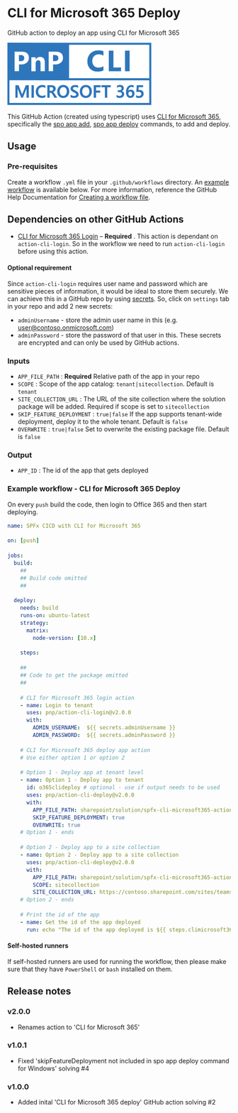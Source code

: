 # CLI for Microsoft 365 Deploy
GitHub action to deploy an app using CLI for Microsoft 365

![CLI for Microsoft 365 Deploy App](./images/pnp-cli-microsoft365-blue.svg)

This GitHub Action (created using typescript) uses [CLI for Microsoft 365](https://pnp.github.io/cli-microsoft365/), specifically the [spo app add](https://pnp.github.io/cli-microsoft365/cmd/spo/app/app-add/), [spo app deploy](https://pnp.github.io/cli-microsoft365/cmd/spo/app/app-deploy/) commands, to add and deploy.

## Usage
### Pre-requisites
Create a workflow `.yml` file in your `.github/workflows` directory. An [example workflow](#example-workflow---cli-for-microsoft-365-deploy) is available below. For more information, reference the GitHub Help Documentation for [Creating a workflow file](https://help.github.com/en/articles/configuring-a-workflow#creating-a-workflow-file).

## Dependencies on other GitHub Actions

- [CLI for Microsoft 365 Login](https://github.com/pnp/action-cli-login) – **Required** . This action is dependant on `action-cli-login`. So in the workflow we need to run  `action-cli-login` before using this action.

#### Optional requirement
Since `action-cli-login` requires user name and password which are sensitive pieces of information, it would be ideal to store them securely. We can achieve this in a GitHub repo by using [secrets](https://help.github.com/en/actions/automating-your-workflow-with-github-actions/creating-and-using-encrypted-secrets). So, click on `settings` tab in your repo and add 2 new secrets:
- `adminUsername` - store the admin user name in this (e.g. user@contoso.onmicrosoft.com)
- `adminPassword` - store the password of that user in this.
These secrets are encrypted and can only be used by GitHub actions.

### Inputs
- `APP_FILE_PATH` : **Required** Relative path of the app in your repo
- `SCOPE` : Scope of the app catalog: `tenant|sitecollection`. Default is `tenant`
- `SITE_COLLECTION_URL` : The URL of the site collection where the solution package will be added. Required if scope is set to `sitecollection`
- `SKIP_FEATURE_DEPLOYMENT` : `true|false` If the app supports tenant-wide deployment, deploy it to the whole tenant. Default is `false`
- `OVERWRITE` : `true|false` Set to overwrite the existing package file. Default is `false`

### Output
- `APP_ID` : The id of the app that gets deployed

### Example workflow - CLI for Microsoft 365 Deploy
On every `push` build the code, then login to Office 365 and then start deploying.

```yaml
name: SPFx CICD with CLI for Microsoft 365

on: [push]

jobs:
  build:
    ##
    ## Build code omitted
    ##
        
  deploy:
    needs: build
    runs-on: ubuntu-latest
    strategy:
      matrix:
        node-version: [10.x]
    
    steps:
    
    ##
    ## Code to get the package omitted
    ##

    # CLI for Microsoft 365 login action
    - name: Login to tenant
      uses: pnp/action-cli-login@v2.0.0
      with:
        ADMIN_USERNAME:  ${{ secrets.adminUsername }}
        ADMIN_PASSWORD:  ${{ secrets.adminPassword }}
    
    # CLI for Microsoft 365 deploy app action
    # Use either option 1 or option 2
    
    # Option 1 - Deploy app at tenant level
    - name: Option 1 - Deploy app to tenant
      id: o365clideploy # optional - use if output needs to be used
      uses: pnp/action-cli-deploy@v2.0.0
      with:
        APP_FILE_PATH: sharepoint/solution/spfx-cli-microsoft365-action.sppkg
        SKIP_FEATURE_DEPLOYMENT: true
        OVERWRITE: true
    # Option 1 - ends
     
    # Option 2 - Deploy app to a site collection
    - name: Option 2 - Deploy app to a site collection
      uses: pnp/action-cli-deploy@v2.0.0
      with:
        APP_FILE_PATH: sharepoint/solution/spfx-cli-microsoft365-action.sppkg
        SCOPE: sitecollection
        SITE_COLLECTION_URL: https://contoso.sharepoint.com/sites/teamsite
    # Option 2 - ends

    # Print the id of the app
    - name: Get the id of the app deployed
      run: echo "The id of the app deployed is ${{ steps.climicrosoft365deploy.outputs.APP_ID }}"
```


#### Self-hosted runners
If self-hosted runners are used for running the workflow, then please make sure that they have `PowerShell` or `bash` installed on them. 

## Release notes

### v2.0.0

- Renames action to 'CLI for Microsoft 365' 

### v1.0.1
- Fixed 'skipFeatureDeployment not included in spo app deploy command for Windows' solving #4

### v1.0.0
- Added inital 'CLI for Microsoft 365 deploy' GitHub action solving #2


